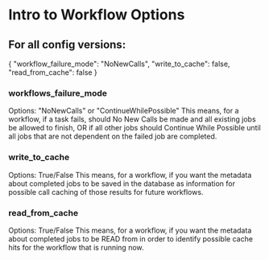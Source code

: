# Intro to Workflow Options

## For all config versions:

{
    "workflow_failure_mode": "NoNewCalls",
    "write_to_cache": false,
    "read_from_cache": false
}


### workflows_failure_mode
Options: "NoNewCalls" or "ContinueWhilePossible"
This means, for a workflow, if a task fails, should No New Calls be made and all existing jobs be allowed to finish, OR if all other jobs should Continue While Possible until all jobs that are not dependent on the failed job are completed.


### write_to_cache
Options: True/False
This means, for a workflow, if you want the metadata about completed jobs to be saved in the database as information for possible call caching of those results for future workflows.


### read_from_cache
Options: True/False
This means, for a workflow, if you want the metadata about completed jobs to be READ from in order to identify possible cache hits for the workflow that is running now.  
